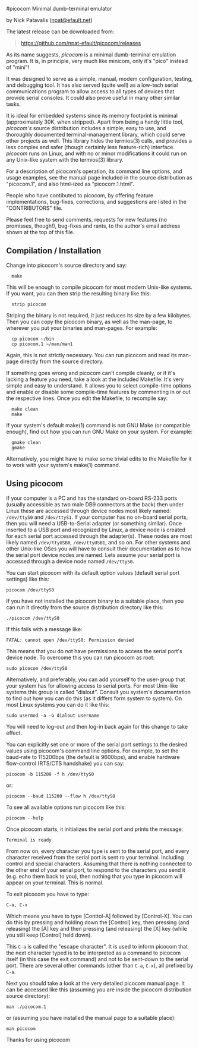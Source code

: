 #picocom
Minimal dumb-terminal emulator

by Nick Patavalis (npat@efault.net)

The latest release can be downloaded from:

> https://github.com/npat-efault/picocom/releases

As its name suggests, *picocom* is a minimal dumb-terminal emulation
program. It is, in principle, very much like minicom, only it's "pico"
instead of "mini"! 

It was designed to serve as a simple, manual, modem configuration,
testing, and debugging tool. It has also served (quite well) as a
low-tech serial communications program to allow access to all types of
devices that provide serial consoles. It could also prove useful in
many other similar tasks.

It is ideal for embedded systems since its memory footprint is minimal
(approximately 30K, when stripped). Apart from being a handy little
tool, *picocom's* source distribution includes a simple, easy to use,
and thoroughly documented terminal-management library, which could
serve other projects as well. This library hides the termios(3) calls,
and provides a less complex and safer (though certainly less
feature-rich) interface. *picocom* runs on Linux, and with no or minor
modifications it could run on any Unix-like system with the termios(3)
library.

For a description of picocom's operation, its command line options,
and usage examples, see the manual page included in the source
distribution as "picocom.1", and also html-ized as "picocom.1.html".

People who have contibuted to picocom, by offering feature
implementations, bug-fixes, corrections, and suggestions are listed in
the "CONTRIBUTORS" file.

Please feel free to send comments, requests for new features (no
promisses, though!), bug-fixes and rants, to the author's email
address shown at the top of this file.

## Compilation / Installation

Change into picocom's source directory and say:

```
  make
```

This will be enough to compile picocom for most modern Unix-like
systems. If you want, you can then strip the resulting binary like
this:

```
  strip picocom
```

Striping the binary is not required, it just reduces its size by a few
kilobytes. Then you can copy the picocom binary, as well as the
man-page, to wherever you put your binaries and man-pages. For
example:

```
  cp picocom ~/bin
  cp picocom.1 ~/man/man1
```

Again, this is not strictly necessary. You can run picocom and read
its man-page directly from the source directory. 

If something goes wrong and picocom can't compile cleanly, or if it's
lacking a feature you need, take a look at the included Makefile. It's
very simple and easy to understand. It allows you to select
compile-time options and enable or disable some compile-time features
by commenting in or out the respective lines. Once you edit the
Makefile, to recompile say:

```
  make clean
  make
```

If your system's default make(1) command is not GNU Make (or
compatible enough), find out how you can run GNU Make on your
system. For example:

```
  gmake clean
  gmake
```

Alternatively, you might have to make some trivial edits to the
Makefile for it to work with your system's make(1) command.

## Using picocom

If your computer is a PC and has the standard on-board RS-233 ports
(usually accessible as two male DB9 connectors at the back) then under
Linux these are accessed through device nodes most likely named:
`/dev/ttyS0` and `/dev/ttyS1`. If your computer has no on-board serial
ports, then you will need a USB-to-Serial adapter (or something
similar). Once inserted to a USB port and recognized by Linux, a
device node is created for each serial port accessed through the
adapter(s). These nodes are most likely named `/dev/ttyUSB0`,
`/dev/ttyUSB1`, and so on. For other systems and other Unix-like OSes
you will have to consult their documentation as to how the serial port
device nodes are named.  Lets assume your serial port is accessed
through a device node named `/dev/ttyS0`.

You can start picocom with its default option values (default serial
port settings) like this:

```
picocom /dev/ttyS0
```

If you have not installed the picocom binary to a suitable place, then
you can run it directly from the source distribution directory like
this:

```
./picocom /dev/ttyS0
```

If this fails with a message like:

```
FATAL: cannot open /dev/ttyS0: Permission denied
```

This means that you do not have permissions to access the serial
port's device node. To overcome this you can run picocom as root:

```
sudo picocom /dev/ttyS0
```

Alternatively, and preferably, you can add yourself to the user-group
that your system has for allowing access to serial ports. For most
Unix-like systems this group is called "dialout". Consult you system's
documentation to find out how you can do this (as it differs form
system to system). On most Linux systems you can do it like this:

```
sudo usermod -a -G dialout username
```

You will need to log-out and then log-in back again for this change to
take effect.

You can explicitly set one or more of the serial port settings to the
desired values using picocom's command line options. For example, to
set the baud-rate to 115200bps (the default is 9600bps), and enable
hardware flow-control (RTS/CTS handshake) you can say:

```
picocom -b 115200 -f h /dev/ttyS0
```

or:

```
picocom --baud 115200 --flow h /dev/ttyS0
```

To see all available options run picocom like this:

```
picocom --help
```

Once picocom starts, it initializes the serial port and prints the
message:

```
Terminal is ready
```

From now on, every character you type is sent to the serial port, and
every character received from the serial port is sent ro your
terminal.  Including control and special characters. Assuming that
there is nothing connected to the other end of your serial port, to
respond to the characters you send it (e.g. echo them back to you),
then nothing that you type in picocom will appear on your
terminal. This is normal.

To exit picocom you have to type:

```
C-a, C-x
```

Which means you have to type [Conttol-A] followed by [Control-X]. You
can do this by pressing and holding down the [Control] key, then
pressing (and releasing) the [A] key and then pressing (and releasing)
the [X] key (while you still keep [Control] held down).

This `C-a` is called the "escape character". It is used to inform
picocom that the next character typed is to be interpreted as a
command to picocom itself (in this case the exit command) and not to
be sent-down to the serial port. There are several other commands
(other than `C-a`, `C-x`), all prefixed by `C-a`.

Next you should take a look at the very detailed picocom manual
page. It can be accessed like this (assuming you are inside the
picocom distribution source directory):

```
man ./picocom.1
```

or (assuming you have installed the manual page to a suitable place):

```
man picocom
```

Thanks for using picocom
